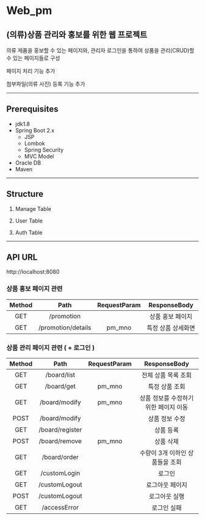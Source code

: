 # Web_pm
## (의류)상품 관리와 홍보를 위한 웹 프로젝트

의류 제품을 홍보할 수 있는 페이지와, 관리자 로그인을 통하여 상품을 관리(CRUD)할 수 있는 페이지들로 구성


페이지 처리 기능 추가


첨부파일(의류 사진) 등록 기능 추가

-------------------------------

## Prerequisites

* jdk1.8
* Spring Boot 2.x
  - JSP
  - Lombok
  - Spring Security
  - MVC Model
* Oracle DB
* Maven

--------------------------------

## Structure

1. Manage Table

2. User Table

3. Auth Table

--------------------------------

## API URL
http://localhost:8080

### 상품 홍보 페이지 관련

| Method | Path | RequestParam | ResponseBody |
|:---:|:---:|:---:|:---:|
|GET|/promotion||상품 홍보 페이지|
|GET|/promotion/details|pm_mno|특정 상품 상세화면|

### 상품 관리 페이지 관련 ( + 로그인 )
| Method | Path | RequestParam | ResponseBody |
|:---:|:---:|:---:|:---:|
|GET|/board/list||전체 상품 목록 조회|
|GET|/board/get|pm_mno|특정 상품 조회|
|GET|/board/modify|pm_mno|상품 정보를 수정하기 위한 페이지 이동|
|POST|/board/modify||상품 정보 수정|
|GET|/board/register||상품 등록|
|POST|/board/remove|pm_mno|상품 삭제|
|GET|/board/order||수량이 3개 이하인 상품들을 조회|
|GET|/customLogin||로그인|
|GET|/customLogout||로그아웃 페이지|
|POST|/customLogout||로그아웃 실행|
|GET|/accessError||로그인 실패|
